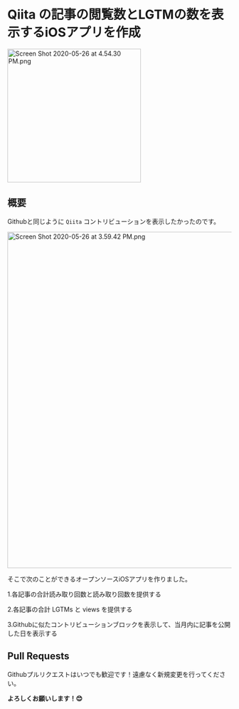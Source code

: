 # Qiita の記事の閲覧数とLGTMの数を表示するiOSアプリを作成

<img width="300" alt="Screen Shot 2020-05-26 at 4.54.30 PM.png" src="https://qiita-image-store.s3.ap-northeast-1.amazonaws.com/0/635330/a0ca2ad9-18a0-a163-d972-41ee25e259ac.png">

## 概要

Githubと同じように `Qiita` コントリビューションを表示したかったのです。

<img width="755" alt="Screen Shot 2020-05-26 at 3.59.42 PM.png" src="https://qiita-image-store.s3.ap-northeast-1.amazonaws.com/0/635330/9cb8653f-67da-937b-b002-1b275ba438e7.png">

そこで次のことができるオープンソースiOSアプリを作りました。

1.各記事の合計読み取り回数と読み取り回数を提供する

2.各記事の合計 LGTMs と views を提供する

3.Githubに似たコントリビューションブロックを表示して、当月内に記事を公開した日を表示する

## Pull Requests

Githubプルリクエストはいつでも歓迎です！遠慮なく新規変更を行ってください。

**よろしくお願いします！😊**
